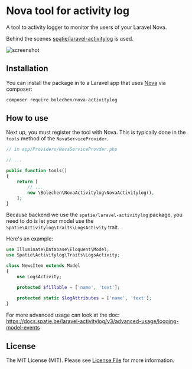 # Nova tool for activity log

A tool to activity logger to monitor the users of your Laravel Nova.

Behind the scenes [spatie/laravel-activitylog](https://packagist.org/packages/spatie/laravel-activitylog) is used.

![screenshot](https://raw.githubusercontent.com/bolechen/nova-activitylog/master/docs/screenshot.png)

## Installation

You can install the package in to a Laravel app that uses [Nova](https://nova.laravel.com) via composer:

```bash
composer require bolechen/nova-activitylog
```

## How to use

Next up, you must register the tool with Nova. This is typically done in the `tools` method of the `NovaServiceProvider`.

```php
// in app/Providers/NovaServiceProvder.php

// ...

public function tools()
{
    return [
        // ...
        new \Bolechen\NovaActivitylog\NovaActivitylog(),
    ];
}
```

Because backend we use the `spatie/laravel-activitylog` package, you need to do is let your model use the `Spatie\Activitylog\Traits\LogsActivity` trait.

Here's an example:

```php
use Illuminate\Database\Eloquent\Model;
use Spatie\Activitylog\Traits\LogsActivity;

class NewsItem extends Model
{
    use LogsActivity;

    protected $fillable = ['name', 'text'];
    
    protected static $logAttributes = ['name', 'text'];
}
```

For more advanced usage can look at the doc: https://docs.spatie.be/laravel-activitylog/v3/advanced-usage/logging-model-events

## License

The MIT License (MIT). Please see [License File](LICENSE) for more information.
